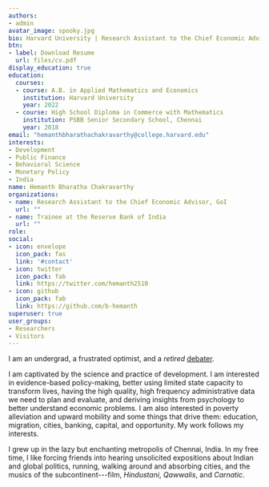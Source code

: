 ```yaml
---
authors:
- admin
avatar_image: spooky.jpg
bio: Harvard University | Research Assistant to the Chief Economic Advisor, Govt. of India
btn:
- label: Download Resume
  url: files/cv.pdf
display_education: true
education:
  courses:
  - course: A.B. in Applied Mathematics and Economics
    institution: Harvard University 
    year: 2022
  - course: High School Diploma in Commerce with Mathematics
    institution: PSBB Senior Secondary School, Chennai
    year: 2018
email: "hemanthbharathachakravarthy@college.harvard.edu"
interests:
- Development
- Public Finance
- Behavioral Science
- Monetary Policy
- India
name: Hemanth Bharatha Chakravarthy
organizations:
- name: Research Assistant to the Chief Economic Advisor, GoI
  url: ""
- name: Trainee at the Reserve Bank of India
  url: ""
role: 
social:
- icon: envelope
  icon_pack: fas
  link: '#contact'
- icon: twitter
  icon_pack: fab
  link: https://twitter.com/hemanth2510
- icon: github
  icon_pack: fab
  link: https://github.com/b-hemanth
superuser: true
user_groups:
- Researchers
- Visitors
---
```


I am an undergrad, a frustrated optimist, and a *retired* [debater](https://www.edexlive.com/news/2018/aug/02/meet-indias-youngest-debate-guns-who-matched-wits-with-the-best-in-the-world-3562.html).

I am captivated by the science and practice of development. I am interested in evidence-based policy-making, better using limited state capacity to transform lives, having the high quality, high frequency administrative data we need to plan and evaluate, and deriving insights from psychology to better understand economic problems. I am also interested in poverty alleviation and upward mobility and some things that drive them: education, migration, cities, banking, capital, and opportunity. My work follows my interests.

I grew up in the lazy but enchanting metropolis of Chennai, India. In my free time, I like forcing friends into hearing unsolicited expositions about Indian and global politics, running, walking around and absorbing cities, and the musics of the subcontinent---film, *Hindustani*, *Qawwalis*, and *Carnatic*.
